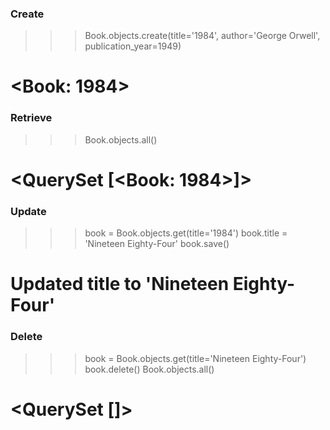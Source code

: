 ### Create
>>> Book.objects.create(title='1984', author='George Orwell', publication_year=1949)
# <Book: 1984>

### Retrieve
>>> Book.objects.all()
# <QuerySet [<Book: 1984>]>

### Update
>>> book = Book.objects.get(title='1984')
>>> book.title = 'Nineteen Eighty-Four'
>>> book.save()
# Updated title to 'Nineteen Eighty-Four'

### Delete
>>> book = Book.objects.get(title='Nineteen Eighty-Four')
>>> book.delete()
>>> Book.objects.all()
# <QuerySet []>